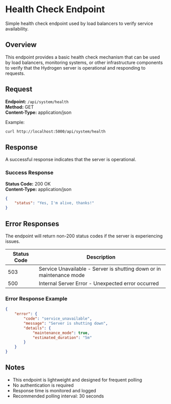 # Health Check Endpoint

Simple health check endpoint used by load balancers to verify service availability.

## Overview

This endpoint provides a basic health check mechanism that can be used by load balancers, monitoring systems, or other infrastructure components to verify that the Hydrogen server is operational and responding to requests.

## Request

**Endpoint:** `/api/system/health`  
**Method:** GET  
**Content-Type:** application/json

Example:
```bash
curl http://localhost:5000/api/system/health
```

## Response

A successful response indicates that the server is operational.

### Success Response

**Status Code:** 200 OK  
**Content-Type:** application/json

```json
{
    "status": "Yes, I'm alive, thanks!"
}
```

## Error Responses

The endpoint will return non-200 status codes if the server is experiencing issues.

| Status Code | Description |
|------------|-------------|
| 503 | Service Unavailable - Server is shutting down or in maintenance mode |
| 500 | Internal Server Error - Unexpected error occurred |

### Error Response Example

```json
{
    "error": {
        "code": "service_unavailable",
        "message": "Server is shutting down",
        "details": {
            "maintenance_mode": true,
            "estimated_duration": "5m"
        }
    }
}
```

## Notes

- This endpoint is lightweight and designed for frequent polling
- No authentication is required
- Response time is monitored and logged
- Recommended polling interval: 30 seconds